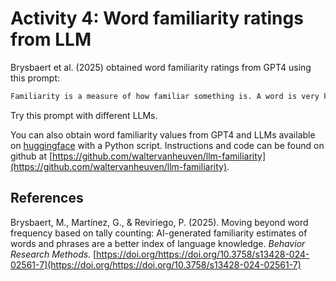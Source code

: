 # Activity 4: Word familiarity ratings from LLM

Brysbaert et al. (2025) obtained word familiarity ratings from GPT4 using this prompt:

```txt
Familiarity is a measure of how familiar something is. A word is very FAMILIAR if you see/hear it often and it is easily recognizable. In contrast, a word is very UNFAMILIAR if you rarely see/hear it and it is relatively unrecognizable. Please indicate how familiar you think each word is on a scale from 1 (VERY UNFAMILIAR) to 7 (VERY FAMILIAR), with the midpoint representing moderate familiarity. The word is: [insert word here]. Only answer a number from 1 to 7. Please limit your answer to numbers.
```

Try this prompt with different LLMs.

You can also obtain word familiarity values from GPT4 and LLMs available on [huggingface](https://huggingface.co) with a Python script. Instructions and code can be found on github at [https://github.com/waltervanheuven/llm-familiarity](https://github.com/waltervanheuven/llm-familiarity).

## References

Brysbaert, M., Martínez, G., & Reviriego, P. (2025). Moving beyond word frequency based on tally counting: AI-generated familiarity estimates of words and phrases are a better index of language knowledge. *Behavior Research Methods*. [https://doi.org/https://doi.org/10.3758/s13428-024-02561-7](https://doi.org/https://doi.org/10.3758/s13428-024-02561-7)
